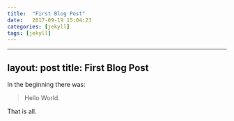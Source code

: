 ```yaml
---
title:  "First Blog Post"
date:   2017-09-19 15:04:23
categories: [jekyll]
tags: [jekyll]
---
```


---
layout: post
title: First Blog Post
---

In the beginning there was:

> Hello World. 

That is all. 